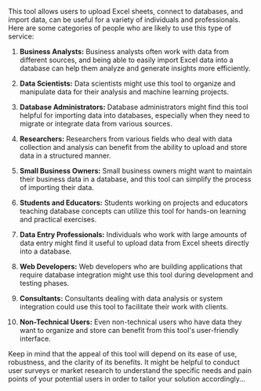 This tool allows users to upload Excel sheets, connect to databases, and import data, can be useful for a variety of individuals and professionals. Here are some categories of people who are likely to use this type of service:

1. **Business Analysts:** Business analysts often work with data from different sources, and being able to easily import Excel data into a database can help them analyze and generate insights more efficiently.

2. **Data Scientists:** Data scientists might use this tool to organize and manipulate data for their analysis and machine learning projects.

3. **Database Administrators:** Database administrators might find this tool helpful for importing data into databases, especially when they need to migrate or integrate data from various sources.

4. **Researchers:** Researchers from various fields who deal with data collection and analysis can benefit from the ability to upload and store data in a structured manner.

5. **Small Business Owners:** Small business owners might want to maintain their business data in a database, and this tool can simplify the process of importing their data.

6. **Students and Educators:** Students working on projects and educators teaching database concepts can utilize this tool for hands-on learning and practical exercises.

7. **Data Entry Professionals:** Individuals who work with large amounts of data entry might find it useful to upload data from Excel sheets directly into a database.

8. **Web Developers:** Web developers who are building applications that require database integration might use this tool during development and testing phases.

9. **Consultants:** Consultants dealing with data analysis or system integration could use this tool to facilitate their work with clients.

10. **Non-Technical Users:** Even non-technical users who have data they want to organize and store can benefit from this tool's user-friendly interface.

Keep in mind that the appeal of this tool will depend on its ease of use, robustness, and the clarity of its benefits. It might be helpful to conduct user surveys or market research to understand the specific needs and pain points of your potential users in order to tailor your solution accordingly...
